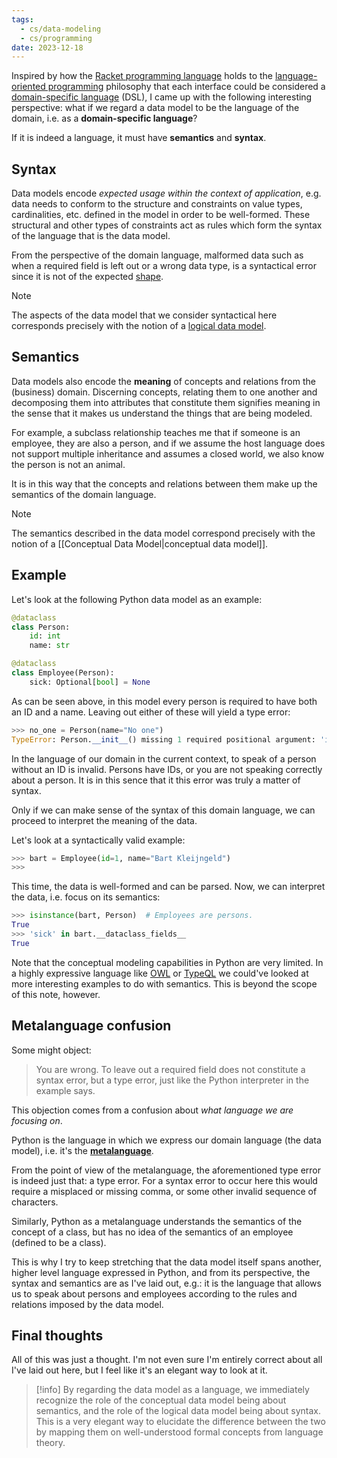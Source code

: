 ```yaml
---
tags:
  - cs/data-modeling
  - cs/programming
date: 2023-12-18
---
```


Inspired by how the [Racket programming language](https://racket-lang.org/) holds to the [language-oriented programming](https://beautifulracket.com/appendix/why-lop-why-racket.html) philosophy that each interface could be considered a [domain-specific language](https://en.wikipedia.org/wiki/Domain-specific_language) (DSL), I came up with the following interesting perspective: what if we regard a data model to be the language of the domain, i.e. as a **domain-specific language**?

If it is indeed a language, it must have **semantics** and **syntax**.
## Syntax
Data models encode *expected usage within the context of application*, e.g. data needs to conform to the structure and constraints on value types, cardinalities, etc. defined in the model in order to be well-formed. These structural and other types of constraints act as rules which form the syntax of the language that is the data model.

From the perspective of the domain language, malformed data such as when a required field is left out or a wrong data type, is a syntactical error since it is not of the expected [shape](https://www.w3.org/TR/shacl/#constraints-section).

> [!note]
> The aspects of the data model that we consider syntactical here corresponds precisely with the notion of a [logical data model](https://en.wikipedia.org/wiki/Logical_schema).
## Semantics
Data models also encode the **meaning** of concepts and relations from the (business) domain. Discerning concepts, relating them to one another and decomposing them into attributes that constitute them signifies meaning in the sense that it makes us understand the things that are being modeled.

For example, a subclass relationship teaches me that if someone is an employee, they are also a person, and if we assume the host language does not support multiple inheritance and assumes a closed world, we also know the person is not an animal.

It is in this way that the concepts and relations between them make up the semantics of the domain language.

> [!note]
> The semantics described in the data model correspond precisely with the notion of a [[Conceptual Data Model|conceptual data model]].
## Example
Let's look at the following Python data model as an example:

```python
@dataclass
class Person:
	id: int
	name: str

@dataclass
class Employee(Person):
	sick: Optional[bool] = None
```

As can be seen above, in this model every person is required to have both an ID and a name. Leaving out either of these will yield a type error:

```python
>>> no_one = Person(name="No one")
TypeError: Person.__init__() missing 1 required positional argument: 'id'
```

In the language of our domain in the current context, to speak of a person without an ID is invalid. Persons have IDs, or you are not speaking correctly about a person. It is in this sence that it this error was truly a matter of syntax.

Only if we can make sense of the syntax of this domain language, we can proceed to interpret the meaning of the data.

Let's look at a syntactically valid example:

```python
>>> bart = Employee(id=1, name="Bart Kleijngeld")
>>>
```

This time, the data is well-formed and can be parsed. Now, we can interpret the data, i.e. focus on its semantics:
```python
>>> isinstance(bart, Person)  # Employees are persons.
True
>>> 'sick' in bart.__dataclass_fields__
True
```

Note that the conceptual modeling capabilities in Python are very limited. In a highly expressive language like [OWL](https://www.w3.org/OWL/) or [TypeQL](https://typedb.com/) we could've looked at more interesting examples to do with semantics. This is beyond the scope of this note, however.
## Metalanguage confusion
Some might object:
> You are wrong. To leave out a required field does not constitute a syntax error, but a type error, just like the Python interpreter in the example says.

This objection comes from a confusion about *what language we are focusing on*.

Python is the language in which we express our domain language (the data model), i.e. it's the **[metalanguage](https://en.wikipedia.org/wiki/Metalanguage)**.

From the point of view of the metalanguage, the aforementioned type error is indeed just that: a type error. For a syntax error to occur here this would require a misplaced or missing comma, or some other invalid sequence of characters.

Similarly, Python as a metalanguage understands the semantics of the concept of a class, but has no idea of the semantics of an employee (defined to be a class).

This is why I try to keep stretching that the data model itself spans another, higher level language expressed in Python, and from its perspective, the syntax and semantics are as I've laid out, e.g.: it is the language that allows us to speak about persons and employees according to the rules and relations imposed by the data model.
## Final thoughts
All of this was just a thought. I'm not even sure I'm entirely correct about all I've laid out here, but I feel like it's an elegant way to look at it.

> [!info]
> By regarding the data model as a language, we immediately recognize the role of the conceptual data model being about semantics, and the role of the logical data model being about syntax. This is a very elegant way to elucidate the difference between the two by mapping them on well-understood formal concepts from language theory.